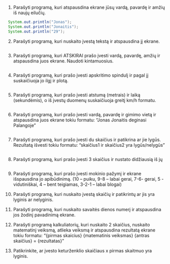 1. Parašyti programą, kuri atspausdina ekrane jūsų vardą, pavardę ir amžių iš naujų eilučių.

```JAVA
 System.out.println("Jonas");
 System.out.println("Jonaitis");
 System.out.println("29");
```

2. Parašyti programą, kuri nuskaito įvestą tekstą ir atspausdina jį ekrane. 

```JAVA
```

3. Parašyti programą, kuri ATSKIRAI prašo įvesti vardą, pavardę, amžių ir atspausdina juos ekrane. Naudoti kintamuosius.

```JAVA
```

4. Parašyti programą, kuri prašo įvesti apskritimo spindulį ir pagal jį suskaičiuoja jo ilgį ir plotą.

```JAVA
```

5. Parašyti programą, kuri prašo įvesti atstumą (metrais) ir laiką (sekundėmis), o iš įvestų duomenų suskaičiuoja greitį km/h formatu.

```JAVA
```

6. Parašyti programą, kuri prašo įvesti vardą, pavardę ir gimimo vietą ir atspausdina juos ekrane tokiu formatu:
“Jonas Jonaitis deginasi Palangoje” 

```JAVA
```

7. Parašyti programą, kuri prašo įvesti du skaičius ir patikrina ar jie lygūs. Rezultatą išvesti tokiu formatu: 
“skaičius1 ir skaičius2 yra lygūs/nelygūs”

```JAVA
```

8. Parašyti programą, kuri prašo įvesti 3 skaičius ir nustato didžiausią iš jų


```JAVA
```

9. Parašyti programą, kuri prašo įvesti mokinio pažymį ir ekrane išspausdina jo apibūdinimą. (10 – puiku, 9-8 – labai gerai, 7-6- gerai, 5 - vidutiniškai, 4 – bent teigiamas, 3-2-1 – labai blogai)

10. Parašyti programą, kuri nuskaito įvestą skaičių ir patikrintų ar jis yra lyginis ar nelyginis.

11. Parašyti programą, kuri nuskaito savaitės dienos numerį ir atspausdina jos žodinį pavadinimą ekrane.

12. Parašyti programą kalkuliatorių, kuri nuskaito 2 skaičius, nuskaito matematinį veiksmą, atlieka veiksmą ir atspausdina rezultatą ekrane tokiu formatu:
“{pirmas skaicius} {matematinis veiksmas} {antras skaičius} = {rezultatas}”

13. Patikrinkite, ar įvesto keturženklio skaičiaus x pirmas skaitmuo yra lyginis.
